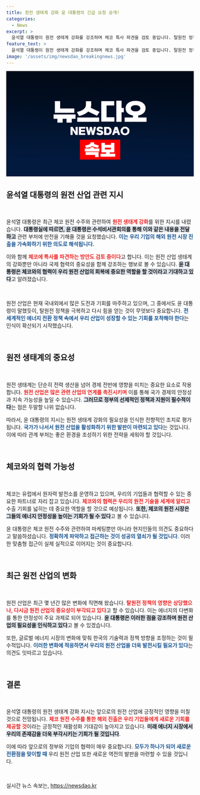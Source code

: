 ```yaml
---
title: 원전 생태계 강화 윤 대통령의 긴급 요청 공개!
categories:
  - News
excerpt: >
  윤석열 대통령이 원전 생태계 강화를 강조하며 체코 특사 파견을 검토 중입니다. 탈원전 정책 극복을 통해 원전 산업 부흥을 꾀하는 그의 의지에 주목해주세요!
feature_text: >
  윤석열 대통령이 원전 생태계 강화를 강조하며 체코 특사 파견을 검토 중입니다. 탈원전 정책 극복을 통해 원전 산업 부흥을 꾀하는 그의 의지에 주목해주세요!
image: '/assets/img/newsdao_breakingnews.jpg'
---
```


<p><img src="/assets/img/newsdao_breakingnews.jpg" alt="implanttips 속보" /></p>

<h2 data-ke-size="size26">윤석열 대통령의 원전 산업 관련 지시</h2>

<p data-ke-size="size16">&nbsp;</p>

<p>윤석열 대통령은 최근 체코 원전 수주와 관련하여 <b><span style="color: #ee2323;">원전 생태계 강화</span></b>를 위한 지시를 내렸습니다. <b><span style="background-color: #21538527;">대통령실에 따르면, 윤 대통령은 수석비서관회의를 통해 이와 같은 내용을 전달하고</span></b> 관련 부처에 만전을 기해줄 것을 요청했습니다. <b><span style="color: #1a5490;">이는 우리 기업의 해외 원전 시장 진출을 가속화하기 위한 의도로 해석됩니다.</span></b> </p>

<p>이와 함께 <b><span style="color: #ee2323;">체코에 특사를 파견하는 방안도 검토 중이다</span></b>고 합니다. 이는 원전 산업 생태계의 강화뿐만 아니라 국제 협력의 중요성을 함께 강조하는 행보로 볼 수 있습니다. <b><span style="background-color: #21538527;">윤 대통령은 체코와의 협력이 우리 원전 산업의 회복에 중요한 역할을 할 것이라고 기대하고 있다</span></b>고 알려졌습니다. </p>

<p data-ke-size="size16">&nbsp;</p> 

<p>원전 산업은 현재 국내외에서 많은 도전과 기회를 마주하고 있으며, 그 중에서도 윤 대통령이 말했듯이, 탈원전 정책을 극복하고 다시 힘을 얻는 것이 무엇보다 중요합니다. <b><span style="color: #1a5490;">전 세계적인 에너지 전환 정책 속에서 우리 산업이 성장할 수 있는 기회를 포착해야 한다</span></b>는 인식이 확산되기 시작했습니다. </p>

<p data-ke-size="size16">&nbsp;</p>

<h2 data-ke-size="size26">원전 생태계의 중요성</h2>

<p data-ke-size="size16">&nbsp;</p>

<p>원전 생태계는 단순히 전력 생산을 넘어 경제 전반에 영향을 미치는 중요한 요소로 작용합니다. <b><span style="color: #ee2323;">원전 산업은 많은 관련 산업의 연계를 촉진시키며</span></b> 이를 통해 국가 경제의 안정성과 지속 가능성을 높일 수 있습니다. <b><span style="background-color: #21538527;">그러므로 정부의 선제적인 정책과 지원이 필수적이다</span></b>는 점은 두말할 나위 없습니다.</p>

<p>따라서, 윤 대통령의 지시는 원전 생태계 강화의 필요성을 인식한 전향적인 조치로 평가됩니다. <b><span style="color: #1a5490;">국가가 나서서 원전 산업을 활성화하기 위한 발판이 마련되고 있다</span></b>는 것입니다. 이에 따라 관계 부처는 좋은 환경을 조성하기 위한 전략을 세워야 할 것입니다.</p>

<p data-ke-size="size16">&nbsp;</p>

<h2 data-ke-size="size26">체코와의 협력 가능성</h2>

<p data-ke-size="size16">&nbsp;</p>

<p>체코는 유럽에서 원자력 발전소를 운영하고 있으며, 우리의 기업들과 협력할 수 있는 중요한 파트너로 자리 잡고 있습니다. <b><span style="color: #ee2323;">체코와의 협력은 우리의 원전 기술을 세계에 알리고</span></b> 수출 기회를 넓히는 데 중요한 역할을 할 것으로 예상됩니다. <b><span style="background-color: #21538527;">또한, 체코의 원전 시장은 그들의 에너지 안정성을 높이는 기회가 될 수 있다</span></b>고 볼 수 있습니다. </p>

<p>윤 대통령은 체코 원전 수주와 관련하여 마케팅뿐만 아니라 현지인들의 의견도 중요하다고 말씀하셨습니다. <b><span style="color: #1a5490;">정확하게 파악하고 접근하는 것이 성공의 열쇠가 될 것입니다</span></b>. 이러한 맞춤형 접근이 실제 실적으로 이어지는 것이 중요합니다.</p>

<p data-ke-size="size16">&nbsp;</p>

<h2 data-ke-size="size26">최근 원전 산업의 변화</h2>

<p data-ke-size="size16">&nbsp;</p>

<p>원전 산업은 최근 몇 년간 많은 변화에 직면해 왔습니다. <b><span style="color: #ee2323;">탈원전 정책의 영향은 상당했으나, 다시금 원전 산업의 중요성이 부각되고 있다</span></b>고 할 수 있습니다. 이는 에너지의 다변화를 통한 안정성이 주요 과제로 되어 있습니다. <b><span style="background-color: #21538527;">윤 대통령은 이러한 점을 강조하며 원전 산업의 필요성을 인식하고 있다</span></b>고 볼 수 있겠습니다. </p>

<p>또한, 글로벌 에너지 시장의 변화에 맞춰 한국의 기술력과 정책 방향을 조정하는 것이 필수적입니다. <b><span style="color: #1a5490;">이러한 변화에 적응하면서 우리의 원전 산업을 더욱 발전시킬 필요가 있다</span></b>는 의견도 잇따르고 있습니다. </p>

<p data-ke-size="size16">&nbsp;</p>

<h2 data-ke-size="size26">결론</h2>

<p data-ke-size="size16">&nbsp;</p>

<p>윤석열 대통령의 원전 생태계 강화 지시는 앞으로의 원전 산업에 긍정적인 영향을 미칠 것으로 전망됩니다. <b><span style="color: #ee2323;">체코 원전 수주를 통한 해외 진출은 우리 기업들에게 새로운 기회를 제공할 것</span></b>이라는 긍정적인 재활성화 기대감이 높아지고 있습니다. <b><span style="background-color: #21538527;">미래 에너지 시장에서 우리의 존재감을 더욱 부각시키는 기회가 될 것입니다</span></b>. </p>

<p>이에 따라 앞으로의 정부와 기업의 협력이 매우 중요합니다. <b><span style="color: #1a5490;">모두가 하나가 되어 새로운 전환점을 맞이할 때</span></b> 우리 원전 산업 또한 새로운 역전의 발판을 마련할 수 있을 것입니다. </p>

<p data-ke-size="size16">&nbsp;</p>
실시간 뉴스 속보는, <a href="https://newsdao.kr" rel="dofollow">https://newsdao.kr</a>


